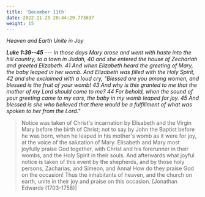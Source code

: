 ```yaml
---
title: 'December 11th'
date: 2022-11-25 20:44:29.773637
weight: 15
---
```




*Heaven and Earth Unite in Joy*

***Luke 1:39--45** --- In those days Mary arose and went with haste into the hill country, to a town in Judah, 40 and she entered the house of Zechariah and greeted Elizabeth. 41 And when Elizabeth heard the greeting of Mary, the baby leaped in her womb. And Elizabeth was filled with the Holy Spirit, 42 and she exclaimed with a loud cry, "Blessed are you among women, and blessed is the fruit of your womb! 43 And why is this granted to me that the mother of my Lord should come to me? 44 For behold, when the sound of your greeting came to my ears, the baby in my womb leaped for joy. 45 And blessed is she who believed that there would be a fulfillment of what was spoken to her from the Lord."*

> Notice was taken of Christ's incarnation by Elisabeth and the Virgin Mary before the birth of Christ; not to say by John the Baptist before he was born, when he leaped in his mother's womb as it were for joy, at the voice of the salutation of Mary. Elisabeth and Mary most joyfully praise God together, with Christ and his forerunner in their wombs, and the Holy Spirit in their souls. And afterwards what joyful notice is taken of this event by the shepherds, and by those holy persons, Zacharias, and Simeon, and Anna! How do they praise God on the occasion! Thus the inhabitants of heaven, and the church on earth, unite in their joy and praise on this occasion. \[Jonathan Edwards (1703-1758)\]